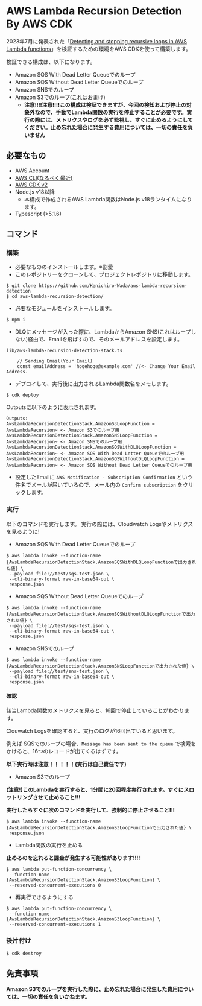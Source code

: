 # AWS Lambda Recursion Detection By AWS CDK
2023年7月に発表された「[Detecting and stopping recursive loops in AWS Lambda functions](https://aws.amazon.com/blogs/compute/detecting-and-stopping-recursive-loops-in-aws-lambda-functions/)」を検証するための環境をAWS CDKを使って構築します。

検証できる構成は、以下になります。
- Amazon SQS With Dead Letter Queueでのループ
- Amazon SQS Without Dead Letter Queueでのループ
- Amazon SNSでのループ
- Amazon S3でのループ(これはおまけ)
    - **注意!!!!注意!!!!この構成は検証できますが、今回の検知および停止の対象外なので、手動でLambda関数の実行を停止することが必要です。実行の際には、メトリクスやログを必ず監視し、すぐに止めるようにしてください。止め忘れた場合に発生する費用については、一切の責任を負いません**

## 必要なもの
- AWS Account
- [AWS CLI(なるべく最近)](https://docs.aws.amazon.com/ja_jp/cli/latest/userguide/getting-started-install.html)
- [AWS CDK v2](https://docs.aws.amazon.com/ja_jp/cdk/v2/guide/getting_started.html)
- Node.js v18以降
    - 本構成で作成されるAWS Lambda関数はNode.js v18ランタイムになります。
- Typescript (>5.1.6)

## コマンド
### 構築
- 必要なもののインストールします。※割愛
- このレポジトリーをクローンして、プロジェクトレポジトリに移動します。

```
$ git clone https://github.com/Kenichiro-Wada/aws-lambda-recursion-detection
$ cd aws-lambda-recursion-detection/
```

- 必要なモジュールをインストールします。

`$ npm i`

- DLQにメッセージが入った際に、LambdaからAmazon SNS(これはループしない)経由で、Emailを飛ばすので、そのメールアドレスを設定します。

`lib/aws-lambda-recursion-detection-stack.ts`

```
    // Sending Email(Your Email)
    const emailAddress = 'hogehoge@example.com' //<- Change Your Email Address.
```

- デプロイして、実行後に出力されるLambda関数名をメモします。

`$ cdk deploy`

Outputsに以下のように表示されます。

```
Outputs:
AwsLambdaRecursionDetectionStack.AmazonS3LoopFunction = AwsLambdaRecursion~ <- Amazon S3でのループ用
AwsLambdaRecursionDetectionStack.AmazonSNSLoopFunction = AwsLambdaRecursion~ <- Amazon SNSでのループ用
AwsLambdaRecursionDetectionStack.AmazonSQSWithDLQLoopFunction = AwsLambdaRecursion~ <- Amazon SQS With Dead Letter Queueでのループ用
AwsLambdaRecursionDetectionStack.AmazonSQSWithoutDLQLoopFunction = AwsLambdaRecursion~ <- Amazon SQS Without Dead Letter Queueでのループ用
```

- 設定したEmailに `AWS Notification - Subscription Confirmation` という件名でメールが届いているので、メール内の `Confirm subscription` をクリックします。

### 実行
以下のコマンドを実行します。
実行の際には、Cloudwatch Logsやメトリクスを見るように!

- Amazon SQS With Dead Letter Queueでのループ

```
$ aws lambda invoke --function-name {AwsLambdaRecursionDetectionStack.AmazonSQSWithDLQLoopFunctionで出力された値} \
 --payload file://test/sqs-test.json \
 --cli-binary-format raw-in-base64-out \
 response.json
```

- Amazon SQS Without Dead Letter Queueでのループ

```
$ aws lambda invoke --function-name {AwsLambdaRecursionDetectionStack.AmazonSQSWithoutDLQLoopFunctionで出力された値} \
 --payload file://test/sqs-test.json \
 --cli-binary-format raw-in-base64-out \
 response.json
```

- Amazon SNSでのループ

```
$ aws lambda invoke --function-name {AwsLambdaRecursionDetectionStack.AmazonSNSLoopFunctionで出力された値} \
 --payload file://test/sns-test.json \
 --cli-binary-format raw-in-base64-out \
 response.json
```

#### 確認

該当Lambda関数のメトリクスを見ると、16回で停止していることがわかります。

Clouwatch Logsを確認すると、実行のログが16回出ていると思います。

例えば SQSでのループの場合、`Message has been sent to the queue` で検索をかけると、16つのレコードが出てくるはずです。

**以下実行時は注意！！！！！(実行は自己責任です)**

- Amazon S3でのループ

**(注意!)このLambdaを実行すると、1分間に20回程度実行されます。すぐにスロットリングさせて止めること!!!**

**実行したらすぐに次のコマンドを実行して、強制的に停止させること!!!**

```
$ aws lambda invoke --function-name {AwsLambdaRecursionDetectionStack.AmazonS3LoopFunctionで出力された値} \
 response.json
```

- Lambda関数の実行を止める

**止めるのを忘れると課金が発生する可能性があります!!!!**

```
$ aws lambda put-function-concurrency \
 --function-name {AwsLambdaRecursionDetectionStack.AmazonS3LoopFunction} \
 --reserved-concurrent-executions 0
```

- 再実行できるようにする

```
$ aws lambda put-function-concurrency \
 --function-name {AwsLambdaRecursionDetectionStack.AmazonS3LoopFunction} \
 --reserved-concurrent-executions 1
```

### 後片付け

`$ cdk destroy`

## 免責事項
**Amazon S3でのループを実行した際に、止め忘れた場合に発生した費用については、一切の責任を負いかねます。**
